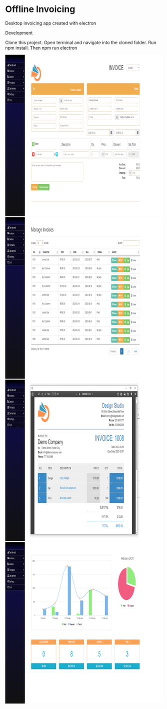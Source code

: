 # Offline Invoicing
 Desktop invoicing app created with electron

Development



Clone this project.
Open terminal and navigate into the cloned folder.
Run npm install.
Then npm run electron 

<img src="screenshots/create_invoice.png" height="516" alt="Screenshot"/> <img src="screenshots/invoices.png" height="516" alt="Screenshot"/> <img src="screenshots/pdf_invoice.png" height="516" alt="Screenshot"/> <img src="screenshots/dashboard.png" height="516" alt="Screenshot"/>